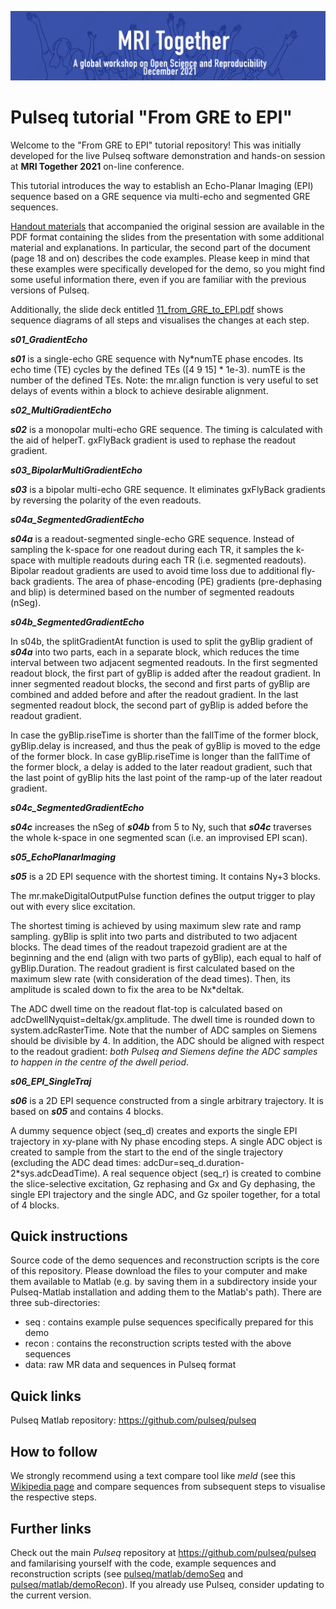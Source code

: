 ![Pulseq live demo at MRI Together banner](./doc/mri_together_esmrmb_banner.png)
# Pulseq tutorial "From GRE to EPI"

Welcome to the "From GRE to EPI" tutorial repository! This was initially developed for the live Pulseq software demonstration and hands-on session at **MRI Together 2021** on-line conference. 

This tutorial introduces the way to establish an Echo-Planar Imaging (EPI)
sequence based on a GRE sequence via multi-echo and segmented GRE sequences. 

[Handout materials](./doc/Handout.pdf) that accompanied the original session are available in the PDF format containing the slides from the presentation with some additional material and explanations. In particular, the second part of the document (page 18 and on) describes the code examples. Please keep in mind that these examples were specifically developed for the demo, so you might find some useful information there, even if you are familiar with the previous versions of Pulseq. 

Additionally, the slide deck entitled [11_from_GRE_to_EPI.pdf](./doc/11_from_GRE_to_EPI.pdf) shows sequence diagrams of all steps and visualises the changes at each step.

***s01\_GradientEcho***

***s01*** is a single-echo GRE sequence with Ny\*numTE phase encodes.
Its echo time (TE) cycles by the defined TEs (\[4 9 15\] \* 1e-3). numTE
is the number of the defined TEs. Note: the mr.align function is very
useful to set delays of events within a block to achieve desirable
alignment.

***s02\_MultiGradientEcho***

***s02*** is a monopolar multi-echo GRE sequence. The timing is
calculated with the aid of helperT. gxFlyBack gradient is used to
rephase the readout gradient.

***s03\_BipolarMultiGradientEcho***

***s03*** is a bipolar multi-echo GRE sequence. It eliminates gxFlyBack
gradients by reversing the polarity of the even readouts.

***s04a\_SegmentedGradientEcho***

***s04a*** is a readout-segmented single-echo GRE sequence. Instead of
sampling the k-space for one readout during each TR, it samples the
k-space with multiple readouts during each TR (i.e. segmented readouts).
Bipolar readout gradients are used to avoid time loss due to additional
fly-back gradients. The area of phase-encoding (PE) gradients
(pre-dephasing and blip) is determined based on the number of segmented
readouts (nSeg).

***s04b\_SegmentedGradientEcho***

In s04b, the splitGradientAt function is used to split the gyBlip
gradient of ***s04a*** into two parts, each in a separate block, which
reduces the time interval between two adjacent segmented readouts. In
the first segmented readout block, the first part of gyBlip is added
after the readout gradient. In inner segmented readout blocks, the
second and first parts of gyBlip are combined and added before and after
the readout gradient. In the last segmented readout block, the second
part of gyBlip is added before the readout gradient.

In case the gyBlip.riseTime is shorter than the fallTime of the former
block, gyBlip.delay is increased, and thus the peak of gyBlip is moved
to the edge of the former block. In case gyBlip.riseTime is longer than
the fallTime of the former block, a delay is added to the later readout
gradient, such that the last point of gyBlip hits the last point of the
ramp-up of the later readout gradient.

***s04c\_SegmentedGradientEcho***

***s04c*** increases the nSeg of ***s04b*** from 5 to Ny, such that
***s04c*** traverses the whole k-space in one segmented scan (i.e. an
improvised EPI scan).

***s05\_EchoPlanarImaging***

***s05*** is a 2D EPI sequence with the shortest timing. It contains
Ny+3 blocks.

The mr.makeDigitalOutputPulse function defines the output trigger to
play out with every slice excitation.

The shortest timing is achieved by using maximum slew rate and ramp
sampling. gyBlip is split into two parts and distributed to two adjacent
blocks. The dead times of the readout trapezoid gradient are at the
beginning and the end (align with two parts of gyBlip), each equal to
half of gyBlip.Duration. The readout gradient is first calculated based
on the maximum slew rate (with consideration of the dead times). Then,
its amplitude is scaled down to fix the area to be Nx\*deltak.

The ADC dwell time on the readout flat-top is calculated based on
adcDwellNyquist=deltak/gx.amplitude. The dwell time is rounded down to
system.adcRasterTime. Note that the number of ADC samples on Siemens
should be divisible by 4. In addition, the ADC should be aligned with
respect to the readout gradient: *both Pulseq and Siemens define the ADC
samples to happen in the centre of the dwell period*.

***s06\_EPI\_SingleTraj***

***s06*** is a 2D EPI sequence constructed from a single arbitrary
trajectory. It is based on ***s05*** and contains 4 blocks.

A dummy sequence object (seq\_d) creates and exports the single EPI
trajectory in xy-plane with Ny phase encoding steps. A single ADC object
is created to sample from the start to the end of the single trajectory
(excluding the ADC dead times:
adcDur=seq\_d.duration-2\*sys.adcDeadTime). A real sequence object
(seq\_r) is created to combine the slice-selective excitation, Gz
rephasing and Gx and Gy dephasing, the single EPI trajectory and the
single ADC, and Gz spoiler together, for a total of 4 blocks.

## Quick instructions

Source code of the demo sequences and reconstruction scripts is the core of this repository. Please download the files to your computer and make them available to Matlab (e.g. by saving them in a subdirectory inside your Pulseq-Matlab installation and adding them to the Matlab's path). There are three sub-directories:

* seq : contains example pulse sequences specifically prepared for this demo
* recon : contains the reconstruction scripts tested with the above sequences
* data: raw MR data and sequences in Pulseq format

## Quick links

Pulseq Matlab repository: 
https://github.com/pulseq/pulseq

## How to follow 

We strongly recommend using a text compare tool like *meld* (see this [Wikipedia page](https://en.wikipedia.org/wiki/Meld_(software)) and compare sequences from subsequent steps to visualise the respective steps.

## Further links

Check out the main *Pulseq* repository at https://github.com/pulseq/pulseq and familarising yourself with the code, example sequences and reconstruction scripts (see 
[pulseq/matlab/demoSeq](https://github.com/pulseq/pulseq/tree/master/matlab/demoSeq) and [pulseq/matlab/demoRecon](https://github.com/pulseq/pulseq/tree/master/matlab/demoRecon)). If you already use Pulseq, consider updating to the current version.

